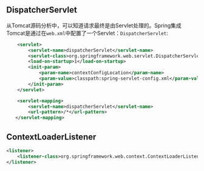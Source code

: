 ## DispatcherServlet
从Tomcat源码分析中，可以知道请求最终是由Servlet处理的。Spring集成Tomcat是通过在`web.xml`中配置了一个Servlet：`DispatcherServlet`:

```xml
    <servlet>
        <servlet-name>dispatcherServlet</servlet-name>
        <servlet-class>org.springframework.web.servlet.DispatcherServlet</servlet-class>
        <load-on-startup>1</load-on-startup>
        <init-param>
            <param-name>contextConfigLocation</param-name>
            <param-value>classpath:spring-servlet-config.xml</param-value>
        </init-param>
    </servlet>

    <servlet-mapping>
        <servlet-name>dispatcherServlet</servlet-name>
        <url-pattern>/*</url-pattern>
　　</servlet-mapping>
```

## ContextLoaderListener

```xml
<listener>
    <listener-class>org.springframework.web.context.ContextLoaderListener</listener-class>
</listener>
```

